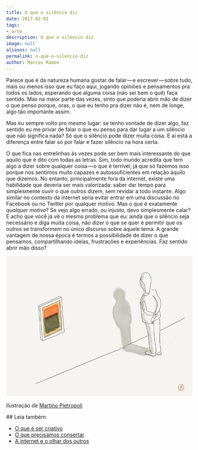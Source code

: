 ```yaml
---
title: O que o silêncio diz
date: 2017-02-01
tags:
- arte
description: O que o silêncio diz
image: null
aliases: null
permalink: o-que-o-silencio-diz
author: Marcos Ramon
---
```

Parece que é da natureza humana gostar de falar — e escrever — sobre tudo, mais ou menos isso que eu faço aqui, jogando opiniões e pensamentos pra todos os lados, esperando que alguma coisa (não sei bem o quê) faça sentido. Mas na maior parte das vezes, sinto que poderia abrir mão de dizer o que penso porque, oras, o que eu tenho pra dizer não é, nem de longe, algo tão importante assim.

Mas eu sempre volto pro mesmo lugar: se tenho vontade de dizer algo, faz sentido eu me privar de falar o que eu penso para dar lugar a um silêncio que não significa nada? Só que o silêncio pode dizer muita coisa. E aí está a diferença entre falar só por falar e fazer silêncio na hora certa.

O que fica nas entrelinhas às vezes pode ser bem mais interessante do que aquilo que é dito com todas as letras. Sim, todo mundo acredita que tem algo a dizer sobre qualquer coisa — o que é terrível, já que só fazemos isso porque nos sentimos muito capazes e autossuficientes em relação àquilo que dizemos. No entanto, principalmente fora da internet, existe uma habilidade que deveria ser mais valorizada: saber dar tempo para simplesmente ouvir o que outros dizem, sem revidar a todo instante. Algo similar no contexto da internet seria evitar entrar em uma discussão no Facebook ou no Twitter por qualquer motivo. Mas o que é exatamente _qualquer motivo_? Se vejo algo errado, ou injusto, devo simplesmente calar? E acho que você já vê o mesmo problema que eu: ainda que o silêncio seja necessário e diga muita coisa, não dizer o que se quer é permitir que os outros se transformem no único discurso sobre aquele tema. A grande vantagem de nossa época é termos a possibilidade de dizer o que pensamos, compartilhando ideias, frustrações e experiências. Faz sentido abrir mão disso?

<img src="/assets/img/o-que-o-silêncio diz-medium.jpeg">

Ilustração de [Martino Pietropoli](https://medium.com/u/eef82c79dda2)


<div class="leia-tambem" markdown="1">
## Leia também:

- <a href="/o-que-e-ser-criativo">O que é ser criativo</a>
- <a href="/o-que-precisamos-consertar">O que precisamos consertar</a>
- <a href="/a-internet-e-o-olhar-dos-outros">A internet e o olhar dos outros</a>
</div>